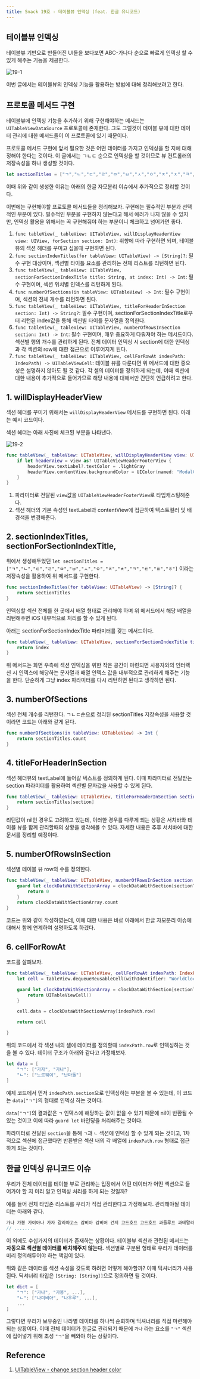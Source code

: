 ```yaml
---
title: Snack 19호 - 테이블뷰 인덱싱 (feat. 한글 유니코드)
---
```


## 테이블뷰 인덱싱

테이블뷰 기반으로 만들어진 UI들을 보다보면 ABC-가나다 순으로 빠르게 인덱싱 할 수 있게 해주는 기능을 제공한다.

![19-1](../.vuepress/assets/snack/19-1.gif)

이번 글에서는 테이블뷰의 인덱싱 기능을 활용하는 방법에 대해 정리해보려고 한다.

## 프로토콜 메서드 구현

테이블뷰에 인덱싱 기능을 추가하기 위해 구현해야하는 메서드는 `UITableViewDataSource` 프로토콜에 존재한다. 그도 그럴것이 테이블 뷰에 대한 데이터 관리에 대한 메서드들이 이 프로토콜에 있기 때문이다.

프로토콜 메서드 구현에 앞서 필요한 것은 어떤 데이터를 가지고 인덱싱을 할 지에 대해 정해야 한다는 것이다. 이 글에서는 ㄱㄴㄷ 순으로 인덱싱을 할 것이므로 뷰 컨트롤러의 저장속성을 하나 생성할 것이다.

```swift
let sectionTitles = ["ㄱ","ㄴ","ㄷ","ㄹ","ㅁ","ㅂ","ㅅ","ㅇ","ㅈ","ㅊ","ㅋ","ㅌ","ㅍ","ㅎ"]
```

이때 위와 같이 생성한 이유는 아래의 한글 자모분리 이슈에서 추가적으로 정리할 것이다.

이번에는 구현해야할 프로토콜 메서드들을 정리해보자. 구현에는 필수적인 부분과 선택적인 부분이 있다. 필수적인 부분을 구현하지 않는다고 해서 에러가 나지 않을 수 있지만, 인덱싱 활용을 위해서는 꼭 구현해줘야 하는 부분이니 체크하고 넘어가면 좋다.

1. `func tableView(_ tableView: UITableView, willDisplayHeaderView view: UIView, forSection section: Int)`: 취향에 따라 구현하면 되며, 테이블 뷰의 섹션 헤더를 꾸미고 싶을때 구현하면 된다.
2. `func sectionIndexTitles(for tableView: UITableView) -> [String]?`: 필수 구현 대상이며, 섹션별 타이틀 요소를 관리하는 전체 리스트를 리턴하면 된다.
3. `func tableView(_ tableView: UITableView, sectionForSectionIndexTitle title: String, at index: Int) -> Int`: 필수 구현이며, 섹션 위치별 인덱스를 리턴하게 된다.
4. `func numberOfSections(in tableView: UITableView) -> Int`: 필수 구현이며, 섹션의 전체 개수를 리턴하면 된다.
5. `func tableView(_ tableView: UITableView, titleForHeaderInSection section: Int) -> String?`: 필수 구현이며, sectionForSectionIndexTitle로부터 리턴된 index값을 통해 섹션별 타이틀 문자열을 정의한다.
6. `func tableView(_ tableView: UITableView, numberOfRowsInSection section: Int) -> Int`: 필수 구현이며, 매우 중요하게 다뤄져야 하는 메서드이다. 섹션별 행의 개수를 관리하게 된다. 전체 데이터 인덱싱 시 section에 대한 인덱싱과 각 섹션의 row에 대한 접근으로 이루어지게 된다.
7. `func tableView(_ tableView: UITableView, cellForRowAt indexPath: IndexPath) -> UITableViewCell`: 테이블 뷰를 다룬다면 위 메서드에 대한 중요성은 설명하지 않아도 될 것 같다. 각 셀의 데이터를 정의하게 되는데, 이때 섹션에 대한 내용이 추가적으로 들어가므로 해당 내용에 대해서만 간단히 언급하려고 한다.

## 1. willDisplayHeaderView

섹션 헤더를 꾸미기 위해서는 `willDisplayHeaderView` 메서드를 구현하면 된다. 아래는 예시 코드이다.

섹션 헤더는 아래 사진에 체크된 부분을 나타낸다.

![19-2](../.vuepress/assets/snack/19-2.jpg)

```swift
func tableView(_ tableView: UITableView, willDisplayHeaderView view: UIView, forSection section: Int) {
    if let headerView = view as? UITableViewHeaderFooterView {
        headerView.textLabel?.textColor = .lightGray
        headerView.contentView.backgroundColor = UIColor(named: "ModalColor")
    }
}
```

1. 파라미터로 전달된 `view`값을 `UITableViewHeaderFooterView`로 타입캐스팅해준다.
2. 섹션 헤더의 기본 속성인 textLabel과 contentView에 접근하여 텍스트컬러 및 배경색을 변경해준다.

## 2. sectionIndexTitles, sectionForSectionIndexTitle,

위에서 생성해두었던 `let sectionTitles = ["ㄱ","ㄴ","ㄷ","ㄹ","ㅁ","ㅂ","ㅅ","ㅇ","ㅈ","ㅊ","ㅋ","ㅌ","ㅍ","ㅎ"]` 이라는 저장속성을 활용하여 위 메서드를 구현한다.

```swift
func sectionIndexTitles(for tableView: UITableView) -> [String]? {
    return sectionTitles
}
```

인덱싱할 섹션 전체를 한 곳에서 배열 형태로 관리해야 하며 위 메서드에서 해당 배열을 리턴해주면 iOS 내부적으로 처리를 할 수 있게 된다.

아래는 sectionForSectionIndexTitle 파라미터를 갖는 메서드이다.

```swift
func tableView(_ tableView: UITableView, sectionForSectionIndexTitle title: String, at index: Int) -> Int {
    return index
}
```

위 메서드는 화면 우측에 섹션 인덱싱을 위한 작은 공간이 마련되면 사용자와의 인터랙션 시 인덱스에 해당하는 문자열과 배열 인덱스 값을 내부적으로 관리하게 해주는 기능을 한다. 단순하게 그냥 index 파라미터를 다시 리턴하면 된다고 생각하면 된다.

## 3. numberOfSections

섹션 전체 개수를 리턴한다. ㄱㄴㄷ순으로 정리된 sectionTitles 저장속성을 사용할 것이라면 코드는 아래와 같게 된다.

```swift
func numberOfSections(in tableView: UITableView) -> Int {
    return sectionTitles.count
}
```

## 4. titleForHeaderInSection

섹션 헤더뷰의 textLabel에 들어갈 텍스트를 정의하게 된다. 이때 파라미터로 전달받는 section 파라미터를 활용하여 섹션별 문자값을 사용할 수 있게 된다.

```swift
func tableView(_ tableView: UITableView, titleForHeaderInSection section: Int) -> String? {
    return sectionTitles[section]
}
```

리턴값이 nil인 경우도 고려하고 있는데, 이러한 경우를 다루게 되는 상황은 서치바와 테이블 뷰를 함께 관리할때의 상황을 생각해볼 수 있다. 자세한 내용은 추후 서치바에 대한 문서를 정리할 예정이다.

## 5. numberOfRowsInSection

섹션별 테이블 뷰 row의 수를 정의한다.

```swift
func tableView(_ tableView: UITableView, numberOfRowsInSection section: Int) -> Int {
    guard let clockDataWithSectionArray = clockDataWithSection[sectionTitles[section]] else {
        return 0
    }
    return clockDataWithSectionArray.count
}
```

코드는 위와 같이 작성하였는데, 이에 대한 내용은 바로 아래에서 한글 자모분리 이슈에 대해서 함께 연계하여 설명하도록 하겠다.

## 6. cellForRowAt

코드를 살펴보자.

```swift
func tableView(_ tableView: UITableView, cellForRowAt indexPath: IndexPath) -> UITableViewCell {
    let cell = tableView.dequeueReusableCell(withIdentifier: "WorldClockSelectCell", for: indexPath) as! WorldClockSelectTableViewCell

    guard let clockDataWithSectionArray = clockDataWithSection[sectionTitles[indexPath.section]] else {
        return UITableViewCell()
    }

    cell.data = clockDataWithSectionArray[indexPath.row]

    return cell

}
```

위의 코드에서 각 섹션 내의 셀에 데이터를 정의할때 `indexPath.row`로 인덱싱하는 것을 볼 수 있다. 데이터 구조가 아래와 같다고 가정해보자.

```swift
let data = [
    "ㄱ": ["가자", "가나"],
    "ㄴ": ["노르웨이", "난마돌"]
]
```

예제 코드에서 먼저 `indexPath.section`으로 인덱싱하는 부분을 볼 수 있는데, 이 코드는 `data["ㄱ"]`의 형태로 인덱싱 하는 것이다.

`data["ㄱ"]`의 결과값은 `ㄱ` 인덱스에 해당하는 값이 없을 수 있기 때문에 nil이 반환될 수 있는 것이고 이에 따라 `guard let` 바인딩을 처리해주는 것이다.

파라미터로 전달된 `section`을 통해 `ㄱ`과 `ㄴ` 섹션에 인덱싱 할 수 있게 되는 것이고, 1차적으로 섹션에 접근했다면 반환받은 섹션 내의 각 배열에 `indexPath.row` 형태로 접근하게 되는 것이다.

## 한글 인덱싱 유니코드 이슈

우리가 전체 데이터를 테이블 뷰로 관리하는 입장에서 어떤 데이터가 어떤 섹션으로 들어가야 할 지 미리 알고 인덱싱 처리를 하게 되는 것일까?

예를 들어 전체 타임존 리스트를 우리가 직접 관리한다고 가정해보자. 관리해야될 데이터는 아래와 같다.

```swift
가나 가봉 가이아나 가자 갈라파고스 감비아 감비어 건지 고드호프 고드호프 과들루프 과테말라 괌 구즈베이 그레나다 그리스 글라스베이 기니 기니비사우 나미비아 나우루 나이지리아 남수단 남아프리카 네덜란드 네덜란드령카리브 네팔 네팔 노롱야 노르웨이 노보시비르스크 노보쿠즈네츠크 노퍽섬 놈 뉴욕 뉴질랜드 뉴질랜드 뉴칼레도니아 니우에 니제르 니카라과 니코시아 니피곤 다윈 대만 대한민국 데이비스 덴마크 덴마크샤븐 덴버 덴버 도미니카 도미니카공화국 도슨 도슨크릭 독일 동티모르 뒤몽뒤르빌 디트로이트 라리오하 라오스 라이베리아 라트비아 랭킹인렛 레바논 레소토 레시페 레위니옹 레이니강 로데라 로드하우 로스앤젤레스 루마니아 루붐바시 루이빌 룩셈부르크 르완다 리비아 리오가예고스 리자이나 리졸루트 리투아니아 리히텐슈타인 린데만 마가단 마나우스 마다가스카르 마데이라 마르티니크 마사틀란 마세이오 마셜제도 마요트 마카사르 마카오 마퀘사스 마타모로스 말라위 말레이시아 말리 맥머도 맥쿼리 맨섬 메노미니 메리다 메틀라카틀라 멕시코시티 멘도사 멜버른 모나코 모로코 모리셔스 모리타니 모스크바 모슨 모잠비크 몬테네그로 몬테레이 몬트세라트 몰도바 몰디브 몰타 몽턴 미국령버진아일랜드
// ........
```

이 외에도 수십가지의 데이터가 존재하는 상황이다. 테이블뷰 섹션과 관련된 메서드는 **자동으로 섹션별 데이터를 배치해주지 않는다.** 섹션별로 구분된 형태로 우리가 데이터를 미리 정의해두어야 하는 책임이 있다.

위와 같은 데이터를 섹션 속성을 갖도록 하려면 어떻게 해야할까? 이때 딕셔너리가 사용된다. 딕셔너리 타입은 `[String: [String]]`으로 정의하면 될 것이다.

```swift
let dict = [
    "ㄱ": ["가나", "가봉", ...],
    "ㄴ": ["나미비아", "나우루", ...],
    ...
]
```

그렇다면 우리가 보유중인 나라별 데이터를 하나씩 순회하며 딕셔너리를 직접 마련해야 되는 상황이다. 이때 전체 데이터가 한글로 관리되기 때문에 `가나` 라는 요소를 `"ㄱ"` 섹션에 집어넣기 위해 초성 `"ㄱ"`을 빼와야 하는 상황이다.

## Reference

1. [UITableView - change section header color](https://stackoverflow.com/questions/813068/uitableview-change-section-header-color)

